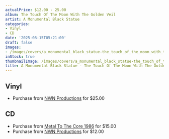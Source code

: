 ```yaml
---
actualPrice: $12.00 - 25.00
album: The Touch Of The Moon With The Golden Veil
artist: A Monumental Black Statue
categories:
- Vinyl
- CD
date: '2025-08-15T05:21:00'
draft: false
images:
- /images/covers/a_monumental_black_statue-the_touch_of_the_moon_with_the_golden_veil.png
inStock: true
thumbnailImage: /images/covers/a_monumental_black_statue-the_touch_of_the_moon_with_the_golden_veil-thumb.png
title: A Monumental Black Statue - The Touch Of The Moon With The Golden Veil
---
```


## Vinyl
* Purchase from [NWN Productions](http://shop.nwnprod.com/index.php?route=product/product&path=75&product_id=60455&sort=pd.name&order=ASC) for $25.00
## CD
* Purchase from [Metal To The Core 1986](https://metaltothecore1986.com/shop/a-monumental-black-statue-the-touch-of-the-moon-with-the-golden-veil-digipak-cd/) for $15.00
* Purchase from [NWN Productions](http://shop.nwnprod.com/index.php?route=product/product&path=93&product_id=61472&sort=pd.name&order=ASC) for $12.00
